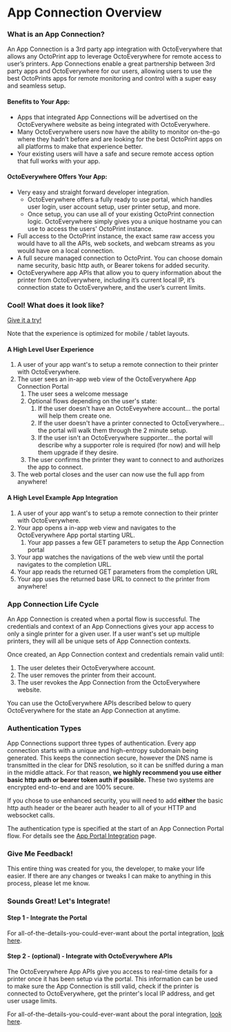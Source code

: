 # App Connection Overview

### What is an App Connection?

An App Connection is a 3rd party app integration with OctoEverywhere that allows any OctoPrint app to leverage OctoEverywhere for remote access to user’s printers. App Connections enable a great partnership between 3rd party apps and OctoEverywhere for our users, allowing users to use the best OctoPrints apps for remote monitoring and control with a super easy and seamless setup.

#### Benefits to Your App:
- Apps that integrated App Connections will be advertised on the OctoEverywhere website as being integrated with OctoEverywhere.
- Many OctoEverywhere users now have the ability to monitor on-the-go where they hadn’t before and are looking for the best OctoPrint apps on all platforms to make that experience better.
- Your existing users will have a safe and secure remote access option that full works with your app.

#### OctoEverywhere Offers Your App:
- Very easy and straight forward developer integration.
  - OctoEverywhere offers a fully ready to use portal, which handles user login, user account setup, user printer setup, and more.
  - Once setup, you can use all of your existing OctoPrint connection logic. OctoEverywhere simply gives you a unique hostname you can use to access the users' OctoPrint instance.
-	Full access to the OctoPrint instance, the exact same raw access you would have to all the APIs, web sockets, and webcam streams as you would have on a local connection. 
-	A full secure managed connection to OctoPrint. You can choose domain name security, basic http auth, or Bearer tokens for added security. 
-	OctoEverywhere app APIs that allow you to query information about the printer from OctoEverywhere, including it’s current local IP, it’s connection state to OctoEverywhere, and the user’s current limits.

### Cool! What does it look like?

[Give it a try!](https://octoeverywhere.com/appportal/v1/?appid=devtest&authType=none) 

Note that the experience is optimized for mobile / tablet layouts.

#### A High Level User Experience
1) A user of your app want's to setup a remote connection to their printer with OctoEverywhere.
2) The user sees an in-app web view of the OctoEverywhere App Connection Portal
    1) The user sees a welcome message
    2) Optional flows depending on the user's state:
          1) If the user doesn't have an OctoEveywhere account... the portal will help them create one.
          2) If the user doesn't have a printer connected to OctoEverywhere... the portal will walk them through the 2 minute setup.
          3) If the user isn't an OctoEverywhere supporter... the portal will describe why a supporter role is required (for now) and will help them upgrade if they desire.
    5) The user confirms the printer they want to connect to and authorizes the app to connect.
6) The web portal closes and the user can now use the full app from anywhere!

#### A High Level Example App Integration
1) A user of your app want's to setup a remote connection to their printer with OctoEverywhere.
2) Your app opens a in-app web view and navigates to the OctoEverywhere App portal starting URL.
    1) Your app passes a few GET parameters to setup the App Connection portal
3) Your app watches the navigations of the web view until the portal navigates to the completion URL.
4) Your app reads the returned GET parameters from the completion URL
5) Your app uses the returned base URL to connect to the printer from anywhere!

### App Connection Life Cycle

An App Connection is created when a portal flow is successful. The credentials and context of an App Connections gives your app access to only a single printer for a given user. If a user want's set up multiple printers, they will all be unique sets of App Connection contexts.

Once created, an App Connection context and credentials remain valid until:
1) The user deletes their OctoEverywhere account.
2) The user removes the printer from their account.
3) The user revokes the App Connection from the OctoEverywhere website.

You can use the OctoEverywhere APIs described below to query OctoEverywhere for the state an App Connection at anytime.

### Authentication Types

App Connections support three types of authentication. Every app connection starts with a unique and high-entropy subdomain being generated. This keeps the connection secure, however the DNS name is transmitted in the clear for DNS resolution, so it can be sniffed during a man in the middle attack. For that reason, **we highly recommend you use either basic http auth or bearer token auth if possible.** These two systems are encrypted end-to-end and are 100% secure.

If you chose to use enhanced security, you will need to add **either** the basic http auth header or the bearer auth header to all of your HTTP and websocket calls. 

The authentication type is specified at the start of an App Connection Portal flow. For details see the [App Portal Integration](App-Portal-Integration.md) page.

### Give Me Feedback!

This entire thing was created for you, the developer, to make your life easier. If there are any changes or tweaks I can make to anything in this process, please let me know.

### Sounds Great! Let's Integrate!

#### Step 1 - Integrate the Portal

For all-of-the-details-you-could-ever-want about the portal integration, [look here](App-Portal-Integration.md).

#### Step 2 - (optional) - Integrate with OctoEverywhere APIs

The OctoEverywhere App APIs give you access to real-time details for a printer once it has been setup via the portal. This information can be used to make sure the App Connection is still valid, check if the printer is connected to OctoEverywhere, get the printer's local IP address, and get user usage limits. 
 
For all-of-the-details-you-could-ever-want about the poral integration, [look here](App-OctoEverywhere-API.md).

